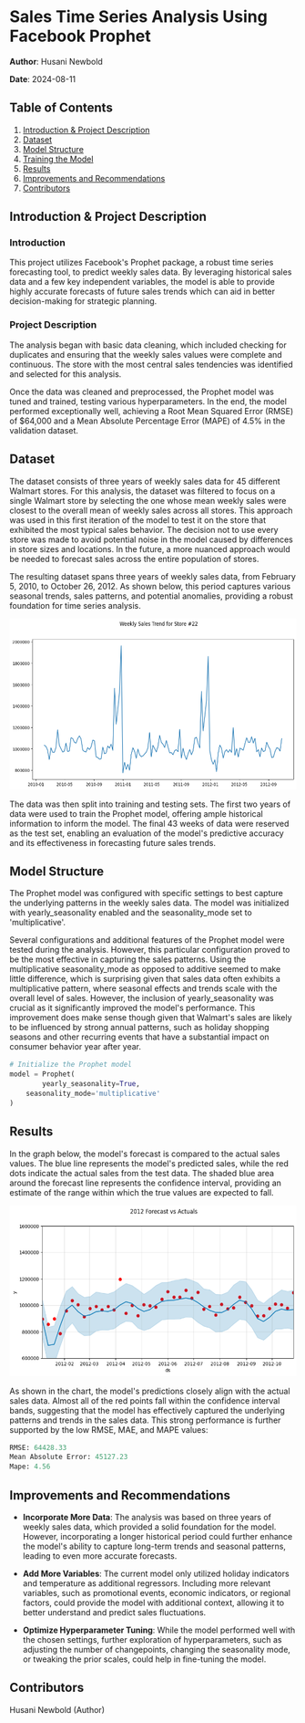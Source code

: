 # Sales Time Series Analysis Using Facebook Prophet

**Author**: Husani Newbold

**Date**: 2024-08-11

## Table of Contents
1. [Introduction & Project Description](#introduction--project-description)
2. [Dataset](#dataset)
3. [Model Structure](#model-structure)
4. [Training the Model](#training-the-model)
5. [Results](#results)
6. [Improvements and Recommendations](#improvements-and-recommendations)
7. [Contributors](#contributors)

## Introduction & Project Description

### Introduction
This project utilizes Facebook's Prophet package, a robust time series forecasting tool, to predict weekly sales data. By leveraging historical sales data and a few key independent variables, the model is able to provide highly accurate forecasts of future sales trends which can aid in better decision-making for strategic planning.

### Project Description
The analysis began with basic data cleaning, which included checking for duplicates and ensuring that the weekly sales values were complete and continuous. The store with the most central sales tendencies was identified and selected for this analysis.

Once the data was cleaned and preprocessed, the Prophet model was tuned and trained, testing various hyperparameters. In the end, the model performed exceptionally well, achieving a Root Mean Squared Error (RMSE) of $64,000 and a Mean Absolute Percentage Error (MAPE) of 4.5% in the validation dataset.

## Dataset
The dataset consists of three years of weekly sales data for 45 different Walmart stores. For this analysis, the dataset was filtered to focus on a single Walmart store by selecting the one whose mean weekly sales were closest to the overall mean of weekly sales across all stores. This approach was used in this first iteration of the model to test it on the store that exhibited the most typical sales behavior. The decision not to use every store was made to avoid potential noise in the model caused by differences in store sizes and locations. In the future, a more nuanced approach would be needed to forecast sales across the entire population of stores.

The resulting dataset spans three years of weekly sales data, from February 5, 2010, to October 26, 2012. As shown below, this period captures various seasonal trends, sales patterns, and potential anomalies, providing a robust foundation for time series analysis.

<img src="Weekly Sales store 22.png" alt="ANN" width="600" height="300">

The data was then split into training and testing sets. The first two years of data were used to train the Prophet model, offering ample historical information to inform the model. The final 43 weeks of data were reserved as the test set, enabling an evaluation of the model's predictive accuracy and its effectiveness in forecasting future sales trends.

## Model Structure
The Prophet model was configured with specific settings to best capture the underlying patterns in the weekly sales data. The model was initialized with yearly_seasonality enabled and the seasonality_mode set to 'multiplicative'.

Several configurations and additional features of the Prophet model were tested during the analysis. However, this particular configuration proved to be the most effective in capturing the sales patterns. Using the multiplicative seasonality_mode as opposed to additive seemed to make little difference, which is surprising given that sales data often exhibits a multiplicative pattern, where seasonal effects and trends scale with the overall level of sales. However, the inclusion of yearly_seasonality was crucial as it significantly improved the model's performance. This improvement does make sense though given that Walmart's sales are likely to be influenced by strong annual patterns, such as holiday shopping seasons and other recurring events that have a substantial impact on consumer behavior year after year.

```python
# Initialize the Prophet model
model = Prophet(
        yearly_seasonality=True, 
    seasonality_mode='multiplicative'
)
```

## Results

In the graph below, the model's forecast is compared to the actual sales values. The blue line represents the model's predicted sales, while the red dots indicate the actual sales from the test data. The shaded blue area around the forecast line represents the confidence interval, providing an estimate of the range within which the true values are expected to fall.

<img src="2012 forecast vs actuals .png" alt="ANN" width="600" height="300">

As shown in the chart, the model's predictions closely align with the actual sales data. Almost all of the red points fall within the confidence interval bands, suggesting that the model has effectively captured the underlying patterns and trends in the sales data. This strong performance is further supported by the low RMSE, MAE, and MAPE values:

```python
RMSE: 64428.33
Mean Absolute Error: 45127.23
Mape: 4.56
```

## Improvements and Recommendations
- **Incorporate More Data**: The analysis was based on three years of weekly sales data, which provided a solid foundation for the model. However, incorporating a longer historical period could further enhance the model's ability to capture long-term trends and seasonal patterns, leading to even more accurate forecasts.

- **Add More Variables**: The current model only utilized holiday indicators and temperature as additional regressors. Including more relevant variables, such as promotional events, economic indicators, or regional factors, could provide the model with additional context, allowing it to better understand and predict sales fluctuations.

- **Optimize Hyperparameter Tuning**: While the model performed well with the chosen settings, further exploration of hyperparameters, such as adjusting the number of changepoints, changing the seasonality mode, or tweaking the prior scales, could help in fine-tuning the model.

## Contributors
Husani Newbold (Author)



